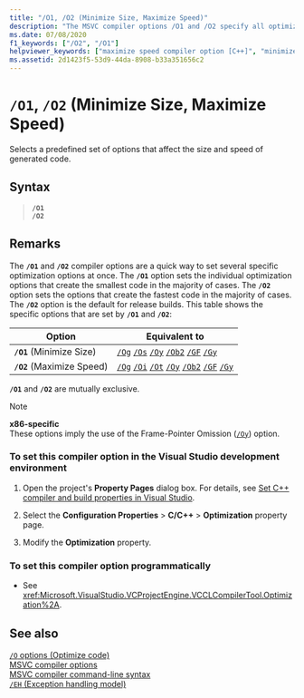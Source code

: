```yaml
---
title: "/O1, /O2 (Minimize Size, Maximize Speed)"
description: "The MSVC compiler options /O1 and /O2 specify all optimizations for minimum size or maximum speed."
ms.date: 07/08/2020
f1_keywords: ["/O2", "/O1"]
helpviewer_keywords: ["maximize speed compiler option [C++]", "minimize size compiler option [C++]", "-O2 compiler option [C++]", "fast code", "small code", "O2 compiler option [C++]", "/O2 compiler option [C++]", "-O1 compiler option [C++]", "O1 compiler option [C++]", "/O1 compiler option [C++]"]
ms.assetid: 2d1423f5-53d9-44da-8908-b33a351656c2
---
```

# `/O1`, `/O2` (Minimize Size, Maximize Speed)

Selects a predefined set of options that affect the size and speed of generated code.

## Syntax

> **`/O1`**\
> **`/O2`**

## Remarks

The **`/O1`** and **`/O2`** compiler options are a quick way to set several specific optimization options at once. The **`/O1`** option sets the individual optimization options that create the smallest code in the majority of cases. The **`/O2`** option sets the options that create the fastest code in the majority of cases. The **`/O2`** option is the default for release builds. This table shows the specific options that are set by **`/O1`** and **`/O2`**:

| Option | Equivalent to |
|--|--|
| **`/O1`** (Minimize Size) | [`/Og`](og-global-optimizations.md) [`/Os`](os-ot-favor-small-code-favor-fast-code.md) [`/Oy`](oy-frame-pointer-omission.md) [`/Ob2`](ob-inline-function-expansion.md) [`/GF`](gf-eliminate-duplicate-strings.md) [`/Gy`](gy-enable-function-level-linking.md) |
| **`/O2`** (Maximize Speed) | [`/Og`](og-global-optimizations.md) [`/Oi`](oi-generate-intrinsic-functions.md) [`/Ot`](os-ot-favor-small-code-favor-fast-code.md) [`/Oy`](oy-frame-pointer-omission.md) [`/Ob2`](ob-inline-function-expansion.md) [`/GF`](gf-eliminate-duplicate-strings.md) [`/Gy`](gy-enable-function-level-linking.md) |

**`/O1`** and **`/O2`** are mutually exclusive.

> [!NOTE]
> **x86-specific**\
> These options imply the use of the Frame-Pointer Omission ([`/Oy`](oy-frame-pointer-omission.md)) option.

### To set this compiler option in the Visual Studio development environment

1. Open the project's **Property Pages** dialog box. For details, see [Set C++ compiler and build properties in Visual Studio](../working-with-project-properties.md).

1. Select the **Configuration Properties** > **C/C++** > **Optimization** property page.

1. Modify the **Optimization** property.

### To set this compiler option programmatically

- See <xref:Microsoft.VisualStudio.VCProjectEngine.VCCLCompilerTool.Optimization%2A>.

## See also

[`/O` options (Optimize code)](o-options-optimize-code.md)<br/>
[MSVC compiler options](compiler-options.md)<br/>
[MSVC compiler command-line syntax](compiler-command-line-syntax.md)<br/>
[`/EH` (Exception handling model)](eh-exception-handling-model.md)
